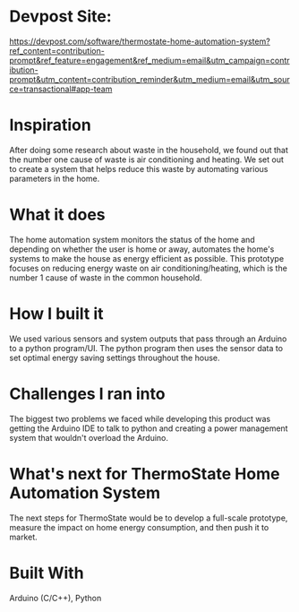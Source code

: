 # Devpost Site:
https://devpost.com/software/thermostate-home-automation-system?ref_content=contribution-prompt&ref_feature=engagement&ref_medium=email&utm_campaign=contribution-prompt&utm_content=contribution_reminder&utm_medium=email&utm_source=transactional#app-team

# Inspiration
After doing some research about waste in the household, we found out that the number one cause of waste is air conditioning and heating. We set out to create a system that helps reduce this waste by automating various parameters in the home.

# What it does
The home automation system monitors the status of the home and depending on whether the user is home or away, automates the home's systems to make the house as energy efficient as possible. This prototype focuses on reducing energy waste on air conditioning/heating, which is the number 1 cause of waste in the common household.

# How I built it
We used various sensors and system outputs that pass through an Arduino to a python program/UI. The python program then uses the sensor data to set optimal energy saving settings throughout the house.

# Challenges I ran into
The biggest two problems we faced while developing this product was getting the Arduino IDE to talk to python and creating a power management system that wouldn't overload the Arduino.

# What's next for ThermoState Home Automation System
The next steps for ThermoState would be to develop a full-scale prototype, measure the impact on home energy consumption, and then push it to market.

# Built With
Arduino (C/C++), Python
